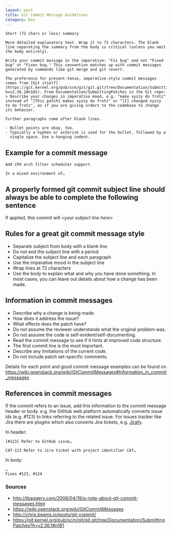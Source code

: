```yaml
---
layout: post
title: Git Commit Message Guidelines
category: Dev
---
```


```
Short (72 chars or less) summary

More detailed explanatory text. Wrap it to 72 characters. The blank
line separating the summary from the body is critical (unless you omit
the body entirely).

Write your commit message in the imperative: "Fix bug" and not "Fixed
bug" or "Fixes bug." This convention matches up with commit messages
generated by commands like git merge and git revert.

The preference for present-tense, imperative-style commit messages comes from [Git itself](https://git.kernel.org/pub/scm/git/git.git/tree/Documentation/SubmittingPatches?h=v2.36.1#n181). From Documentation/SubmittingPatches in the Git repo:
> Describe your changes in imperative mood, e.g. "make xyzzy do frotz" instead of "[This patch] makes xyzzy do frotz" or "[I] changed xyzzy to do frotz", as if you are giving orders to the codebase to change its behavior.

Further paragraphs come after blank lines.

- Bullet points are okay, too.
- Typically a hyphen or asterisk is used for the bullet, followed by a
  single space. Use a hanging indent.
```

## Example for a commit message

```
Add CPU arch filter scheduler support

In a mixed environment of…
```

## A properly formed git commit subject line should always be able to complete the following sentence

If applied, this commit will _\<your subject line here\>_

## Rules for a great git commit message style

- Separate subject from body with a blank line
- Do not end the subject line with a period
- Capitalize the subject line and each paragraph
- Use the imperative mood in the subject line
- Wrap lines at 72 characters
- Use the body to explain what and why you have done something. In most cases, you can leave out details about how a
  change has been made.

## Information in commit messages

- Describe why a change is being made.
- How does it address the issue?
- What effects does the patch have?
- Do not assume the reviewer understands what the original problem was.
- Do not assume the code is self-evident/self-documenting.
- Read the commit message to see if it hints at improved code structure.
- The first commit line is the most important.
- Describe any limitations of the current code.
- Do not include patch set-specific comments.

Details for each point and good commit message examples can be found
on https://wiki.openstack.org/wiki/GitCommitMessages#Information_in_commit_messages

## References in commit messages

If the commit refers to an issue, add this information to the commit message header or body. e.g. the GitHub web
platform automatically converts issue ids (e.g. #123) to links referring to the related issue. For issues tracker like
Jira there are plugins which also converts Jira tickets,
e.g. [Jirafy](https://chrome.google.com/webstore/detail/jirafy/npldkpkhkmpnfhpmeoahhakbgcldplbj).

In header:

```
[#123] Refer to GitHub issue…
```

```
CAT-123 Refer to Jira ticket with project identifier CAT…
```

In body:

```
…
Fixes #123, #124
```

### Sources

- http://tbaggery.com/2008/04/19/a-note-about-git-commit-messages.html
- https://wiki.openstack.org/wiki/GitCommitMessages
- http://chris.beams.io/posts/git-commit/
- https://git.kernel.org/pub/scm/git/git.git/tree/Documentation/SubmittingPatches?h=v2.36.1#n181
